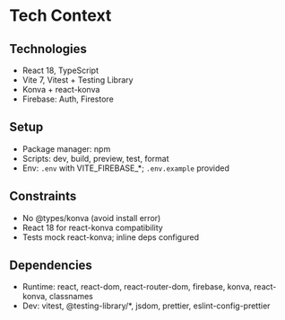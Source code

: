 # Tech Context

## Technologies
- React 18, TypeScript
- Vite 7, Vitest + Testing Library
- Konva + react-konva
- Firebase: Auth, Firestore

## Setup
- Package manager: npm
- Scripts: dev, build, preview, test, format
- Env: `.env` with VITE_FIREBASE_*; `.env.example` provided

## Constraints
- No @types/konva (avoid install error)
- React 18 for react-konva compatibility
- Tests mock react-konva; inline deps configured

## Dependencies
- Runtime: react, react-dom, react-router-dom, firebase, konva, react-konva, classnames
- Dev: vitest, @testing-library/*, jsdom, prettier, eslint-config-prettier
